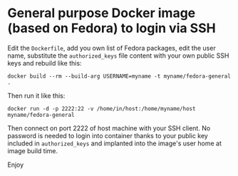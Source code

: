 # General purpose Docker image (based on Fedora) to login via SSH

Edit the `Dockerfile`, add you own list of Fedora packages, edit the user name,
substitute the `authorized_keys` file content with your own public SSH keys and rebuild like this:

```shell
docker build --rm --build-arg USERNAME=myname -t myname/fedora-general .
```

Then run it like this:
```shell
docker run -d -p 2222:22 -v /home/in/host:/home/myname/host myname/fedora-general
```

Then connect on port 2222 of host machine with your SSH client.
No password is needed to login into container thanks to your public key included in `authorized_keys` and implanted into the image's user home at image build time.

Enjoy